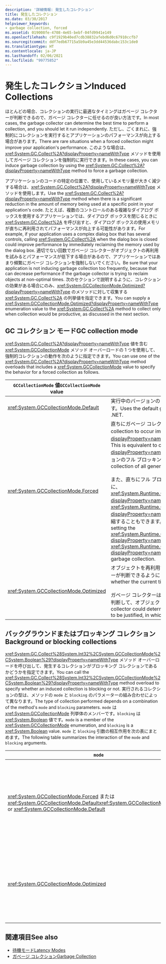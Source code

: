 ```yaml
---
description: '詳細情報: 発生したコレクション'
title: 発生したコレクション
ms.date: 03/30/2017
helpviewer_keywords:
- garbage collection, forced
ms.assetid: 019008fe-4708-4e65-bebf-04fd9941e149
ms.openlocfilehash: c9f1929b40ed7cdb38832afebd6d0c67910ccfb7
ms.sourcegitcommit: ddf7edb67715a5b9a45e3dd44536dabc153c1de0
ms.translationtype: HT
ms.contentlocale: ja-JP
ms.lasthandoff: 02/06/2021
ms.locfileid: "99775852"
---
```

# <a name="induced-collections"></a><span data-ttu-id="0a6a3-103">発生したコレクション</span><span class="sxs-lookup"><span data-stu-id="0a6a3-103">Induced Collections</span></span>

<span data-ttu-id="0a6a3-104">ほとんどの場合、コレクションの実行に最適なタイミングはガベージ コレクターが判断できるので、ガベージ コレクターに任せるのが良い方法です。</span><span class="sxs-lookup"><span data-stu-id="0a6a3-104">In most cases, the garbage collector can determine the best time to perform a collection, and you should let it run independently.</span></span> <span data-ttu-id="0a6a3-105">ただし、ごくまれに、強制的にコレクションを実行するとアプリケーションのパフォーマンスが向上する場合があります。</span><span class="sxs-lookup"><span data-stu-id="0a6a3-105">There are rare situations when a forced collection might improve your application's performance.</span></span> <span data-ttu-id="0a6a3-106">このような場合は、<xref:System.GC.Collect%2A?displayProperty=nameWithType> メソッドを使用してガベージ コレクションを強制的に実行できます。</span><span class="sxs-lookup"><span data-stu-id="0a6a3-106">In these cases, you can induce garbage collection by using the <xref:System.GC.Collect%2A?displayProperty=nameWithType> method to force a garbage collection.</span></span>  
  
 <span data-ttu-id="0a6a3-107">アプリケーションのコードの特定の位置で、使用しているメモリ量が大きく減少する場合は、<xref:System.GC.Collect%2A?displayProperty=nameWithType> メソッドを使用します。</span><span class="sxs-lookup"><span data-stu-id="0a6a3-107">Use the <xref:System.GC.Collect%2A?displayProperty=nameWithType> method when there is a significant reduction in the amount of memory being used at a specific point in your application's code.</span></span> <span data-ttu-id="0a6a3-108">たとえば、複数のコントロールのある複雑なダイアログ ボックスを使用するアプリケーションでは、ダイアログ ボックスを閉じるときに <xref:System.GC.Collect%2A> を呼び出すと、ダイアログ ボックスの使用メモリが直ちに再利用されてパフォーマンスが向上する可能性があります。</span><span class="sxs-lookup"><span data-stu-id="0a6a3-108">For example, if your application uses a complex dialog box that has several controls, calling <xref:System.GC.Collect%2A> when the dialog box is closed could improve performance by immediately reclaiming the memory used by the dialog box.</span></span> <span data-ttu-id="0a6a3-109">適切でない回数でガベージ コレクターがオブジェクトの再利用を試みるとパフォーマンスが低下する場合があるので、アプリケーションではあまり頻繁にガベージ コレクションを強制しないでください。</span><span class="sxs-lookup"><span data-stu-id="0a6a3-109">Be sure that your application is not inducing garbage collection too frequently, because that can decrease performance if the garbage collector is trying to reclaim objects at non-optimal times.</span></span> <span data-ttu-id="0a6a3-110">次のセクションで説明するように、コレクションの効果がある場合にのみ、<xref:System.GCCollectionMode.Optimized?displayProperty=nameWithType> のメソッドに対して収集する <xref:System.GC.Collect%2A> の列挙値を指定できます。</span><span class="sxs-lookup"><span data-stu-id="0a6a3-110">You can supply a <xref:System.GCCollectionMode.Optimized?displayProperty=nameWithType> enumeration value to the <xref:System.GC.Collect%2A> method to collect only when collection would be productive, as discussed in the next section.</span></span>  
  
## <a name="gc-collection-mode"></a><span data-ttu-id="0a6a3-111">GC コレクション モード</span><span class="sxs-lookup"><span data-stu-id="0a6a3-111">GC collection mode</span></span>  

 <span data-ttu-id="0a6a3-112"><xref:System.GC.Collect%2A?displayProperty=nameWithType> 値を含む <xref:System.GCCollectionMode> メソッド オーバーロードの 1 つを使用して、強制的コレクションの動作を次のように指定できます。</span><span class="sxs-lookup"><span data-stu-id="0a6a3-112">You can use one of the <xref:System.GC.Collect%2A?displayProperty=nameWithType> method overloads that includes a <xref:System.GCCollectionMode> value to specify the behavior for a forced collection as follows.</span></span>  
  
|<span data-ttu-id="0a6a3-113">`GCCollectionMode` 値</span><span class="sxs-lookup"><span data-stu-id="0a6a3-113">`GCCollectionMode` value</span></span>|<span data-ttu-id="0a6a3-114">説明</span><span class="sxs-lookup"><span data-stu-id="0a6a3-114">Description</span></span>|  
|------------------------------|-----------------|  
|<xref:System.GCCollectionMode.Default>|<span data-ttu-id="0a6a3-115">実行中のバージョンの .NET の既定のガベージ コレクション設定を使用します。</span><span class="sxs-lookup"><span data-stu-id="0a6a3-115">Uses the default garbage collection setting for the running version of .NET.</span></span>|  
|<xref:System.GCCollectionMode.Forced>|<span data-ttu-id="0a6a3-116">直ちにガベージ コレクションを強制的に実行します。</span><span class="sxs-lookup"><span data-stu-id="0a6a3-116">Forces garbage collection to occur immediately.</span></span> <span data-ttu-id="0a6a3-117">これは、<xref:System.GC.Collect?displayProperty=nameWithType> オーバーロードを呼び出すのと同じです。</span><span class="sxs-lookup"><span data-stu-id="0a6a3-117">This is equivalent to calling the <xref:System.GC.Collect?displayProperty=nameWithType> overload.</span></span> <span data-ttu-id="0a6a3-118">結果として、すべてのジェネレーションのフル ブロッキング コレクションになります。</span><span class="sxs-lookup"><span data-stu-id="0a6a3-118">It results in a full blocking collection of all generations.</span></span><br /><br /> <span data-ttu-id="0a6a3-119">また、直ちにフル ブロッキング ガベージ コレクションを強制的に実行する前に、<xref:System.Runtime.GCSettings.LargeObjectHeapCompactionMode%2A?displayProperty=nameWithType> プロパティを <xref:System.Runtime.GCLargeObjectHeapCompactionMode.CompactOnce?displayProperty=nameWithType> に設定して、大きなオブジェクト ヒープを圧縮することもできます。</span><span class="sxs-lookup"><span data-stu-id="0a6a3-119">You can also compact the large object heap by setting the <xref:System.Runtime.GCSettings.LargeObjectHeapCompactionMode%2A?displayProperty=nameWithType> property to <xref:System.Runtime.GCLargeObjectHeapCompactionMode.CompactOnce?displayProperty=nameWithType> before forcing an immediate full blocking garbage collection.</span></span>|  
|<xref:System.GCCollectionMode.Optimized>|<span data-ttu-id="0a6a3-120">オブジェクトを再利用するのに現在が最適なときかどうかをガベージ コレクターが判断できるようにします。</span><span class="sxs-lookup"><span data-stu-id="0a6a3-120">Enables the garbage collector to determine whether the current time is optimal to reclaim objects.</span></span><br /><br /> <span data-ttu-id="0a6a3-121">ガベージ コレクターは、コレクションの実行を正当化できるほど効果がないと判断して、オブジェクトを再利用せずに戻る場合があります。</span><span class="sxs-lookup"><span data-stu-id="0a6a3-121">The garbage collector could determine that a collection would not be productive enough to be justified, in which case it will return without reclaiming objects.</span></span>|  
  
## <a name="background-or-blocking-collections"></a><span data-ttu-id="0a6a3-122">バックグラウンドまたはブロッキング コレクション</span><span class="sxs-lookup"><span data-stu-id="0a6a3-122">Background or blocking collections</span></span>  

 <span data-ttu-id="0a6a3-123"><xref:System.GC.Collect%28System.Int32%2CSystem.GCCollectionMode%2CSystem.Boolean%29?displayProperty=nameWithType> メソッド オーバーロードを呼び出して、発生するコレクションがブロッキング コレクションであるかどうかを指定できます。</span><span class="sxs-lookup"><span data-stu-id="0a6a3-123">You can call the <xref:System.GC.Collect%28System.Int32%2CSystem.GCCollectionMode%2CSystem.Boolean%29?displayProperty=nameWithType> method overload to specify whether an induced collection is blocking or not.</span></span> <span data-ttu-id="0a6a3-124">実行されるコレクションの型は、メソッドの `mode` と `blocking` のパラメーターの組み合わせによって異なります。</span><span class="sxs-lookup"><span data-stu-id="0a6a3-124">The type of collection performed depends on a combination of the method's `mode` and `blocking` parameters.</span></span> <span data-ttu-id="0a6a3-125">`mode` は <xref:System.GCCollectionMode> 列挙体のメンバーです。`blocking` は <xref:System.Boolean> 値です。</span><span class="sxs-lookup"><span data-stu-id="0a6a3-125">`mode` is a member of the <xref:System.GCCollectionMode> enumeration, and `blocking` is a <xref:System.Boolean> value.</span></span> <span data-ttu-id="0a6a3-126">`mode` と `blocking` 引数の相互作用を次の表にまとめます。</span><span class="sxs-lookup"><span data-stu-id="0a6a3-126">The following table summarizes the interaction of the `mode` and `blocking` arguments.</span></span>  
  
|`mode`|`blocking` = `true`|`blocking` = `false`|  
|------------|--------------------------|---------------------------|  
|<span data-ttu-id="0a6a3-127"><xref:System.GCCollectionMode.Forced> または <xref:System.GCCollectionMode.Default></span><span class="sxs-lookup"><span data-stu-id="0a6a3-127"><xref:System.GCCollectionMode.Forced> or <xref:System.GCCollectionMode.Default></span></span>|<span data-ttu-id="0a6a3-128">ブロッキング コレクションはできるだけ早く実行されます。</span><span class="sxs-lookup"><span data-stu-id="0a6a3-128">A blocking collection is performed as soon as possible.</span></span> <span data-ttu-id="0a6a3-129">バックグラウンド コレクションが実行中でジェネレーションが 0 または 1 の場合、<xref:System.GC.Collect%28System.Int32%2CSystem.GCCollectionMode%2CSystem.Boolean%29> メソッドは直ちにブロッキング コレクションをトリガーし、コレクションが終了すると制御を戻します。</span><span class="sxs-lookup"><span data-stu-id="0a6a3-129">If a background collection is in progress and generation is 0 or 1, the <xref:System.GC.Collect%28System.Int32%2CSystem.GCCollectionMode%2CSystem.Boolean%29> method immediately triggers a blocking collection and returns when the collection is finished.</span></span> <span data-ttu-id="0a6a3-130">バックグラウンド コレクションが実行中で `generation` パラメーターが 2 の場合、メソッドはバックグラウンド コレクションの終了を待機し、ジェネレーション 2 のブロッキング コレクションをトリガーして、制御を戻します。</span><span class="sxs-lookup"><span data-stu-id="0a6a3-130">If a background collection is in progress and the `generation` parameter is 2, the method waits until the background collection is finished, triggers a blocking generation 2 collection, and then returns.</span></span>|<span data-ttu-id="0a6a3-131">コレクションはできるだけ早く実行されます。</span><span class="sxs-lookup"><span data-stu-id="0a6a3-131">A collection is performed as soon as possible.</span></span> <span data-ttu-id="0a6a3-132"><xref:System.GC.Collect%28System.Int32%2CSystem.GCCollectionMode%2CSystem.Boolean%29> メソッドはバックグラウンド コレクションを要求しますが、それは保証されず、状況によってはブロッキング コレクションが実行される場合もあります。</span><span class="sxs-lookup"><span data-stu-id="0a6a3-132">The <xref:System.GC.Collect%28System.Int32%2CSystem.GCCollectionMode%2CSystem.Boolean%29> method requests a background collection, but this is not guaranteed; depending on the circumstances, a blocking collection may still be performed.</span></span> <span data-ttu-id="0a6a3-133">バックグラウンド コレクションが既に実行中の場合、メソッドはすぐに制御を返します。</span><span class="sxs-lookup"><span data-stu-id="0a6a3-133">If a background collection is already in progress, the method returns immediately.</span></span>|  
|<xref:System.GCCollectionMode.Optimized>|<span data-ttu-id="0a6a3-134">ガベージ コレクターおよび `generation` パラメーターの状態によっては、ブロッキング コレクションが実行される場合があります。</span><span class="sxs-lookup"><span data-stu-id="0a6a3-134">A blocking collection may be performed, depending on the state of the garbage collector and the `generation` parameter.</span></span> <span data-ttu-id="0a6a3-135">ガベージ コレクターは最適なパフォーマンスを提供しようとします。</span><span class="sxs-lookup"><span data-stu-id="0a6a3-135">The garbage collector tries to provide optimal performance.</span></span>|<span data-ttu-id="0a6a3-136">ガベージ コレクターの状態によっては、コレクションが実行される場合があります。</span><span class="sxs-lookup"><span data-stu-id="0a6a3-136">A collection may be performed, depending on the state of the garbage collector.</span></span> <span data-ttu-id="0a6a3-137"><xref:System.GC.Collect%28System.Int32%2CSystem.GCCollectionMode%2CSystem.Boolean%29> メソッドはバックグラウンド コレクションを要求しますが、それは保証されず、状況によってはブロッキング コレクションが実行される場合もあります。</span><span class="sxs-lookup"><span data-stu-id="0a6a3-137">The <xref:System.GC.Collect%28System.Int32%2CSystem.GCCollectionMode%2CSystem.Boolean%29> method requests a background collection, but this is not guaranteed; depending on the circumstances, a blocking collection may still be performed.</span></span> <span data-ttu-id="0a6a3-138">ガベージ コレクターは最適なパフォーマンスを提供しようとします。</span><span class="sxs-lookup"><span data-stu-id="0a6a3-138">The garbage collector tries to provide optimal performance.</span></span> <span data-ttu-id="0a6a3-139">バックグラウンド コレクションが既に実行中の場合、メソッドはすぐに制御を返します。</span><span class="sxs-lookup"><span data-stu-id="0a6a3-139">If a background collection is already in progress, the method returns immediately.</span></span>|  
  
## <a name="see-also"></a><span data-ttu-id="0a6a3-140">関連項目</span><span class="sxs-lookup"><span data-stu-id="0a6a3-140">See also</span></span>

- [<span data-ttu-id="0a6a3-141">待機モード</span><span class="sxs-lookup"><span data-stu-id="0a6a3-141">Latency Modes</span></span>](latency.md)
- [<span data-ttu-id="0a6a3-142">ガベージ コレクション</span><span class="sxs-lookup"><span data-stu-id="0a6a3-142">Garbage Collection</span></span>](index.md)
